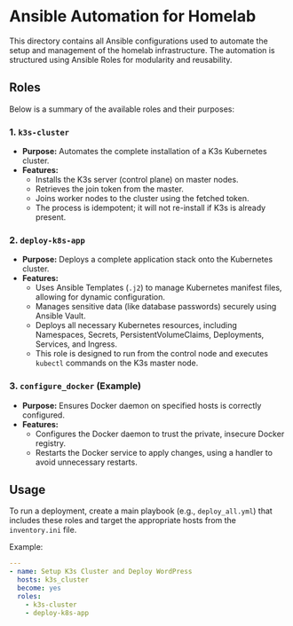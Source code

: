 # Ansible Automation for Homelab

This directory contains all Ansible configurations used to automate the setup and management of the homelab infrastructure. The automation is structured using Ansible Roles for modularity and reusability.

## Roles

Below is a summary of the available roles and their purposes:

### 1. `k3s-cluster`
- **Purpose:** Automates the complete installation of a K3s Kubernetes cluster.
- **Features:**
  - Installs the K3s server (control plane) on master nodes.
  - Retrieves the join token from the master.
  - Joins worker nodes to the cluster using the fetched token.
  - The process is idempotent; it will not re-install if K3s is already present.

### 2. `deploy-k8s-app`
- **Purpose:** Deploys a complete application stack onto the Kubernetes cluster.
- **Features:**
  - Uses Ansible Templates (`.j2`) to manage Kubernetes manifest files, allowing for dynamic configuration.
  - Manages sensitive data (like database passwords) securely using Ansible Vault.
  - Deploys all necessary Kubernetes resources, including Namespaces, Secrets, PersistentVolumeClaims, Deployments, Services, and Ingress.
  - This role is designed to run from the control node and executes `kubectl` commands on the K3s master node.

### 3. `configure_docker` (Example)
- **Purpose:** Ensures Docker daemon on specified hosts is correctly configured.
- **Features:**
  - Configures the Docker daemon to trust the private, insecure Docker registry.
  - Restarts the Docker service to apply changes, using a handler to avoid unnecessary restarts.

## Usage

To run a deployment, create a main playbook (e.g., `deploy_all.yml`) that includes these roles and target the appropriate hosts from the `inventory.ini` file.

Example:
```yaml
---
- name: Setup K3s Cluster and Deploy WordPress
  hosts: k3s_cluster
  become: yes
  roles:
    - k3s-cluster
    - deploy-k8s-app
```
